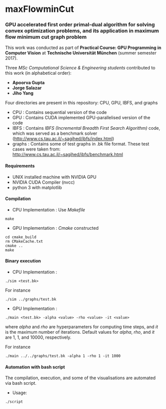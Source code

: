# maxFlowminCut

### GPU accelerated first order primal-dual algorithm for solving convex optimization problems, and its application in maximum flow minimum cut graph problem

This work was conducted as part of **Practical Course: GPU Programming in Computer Vision** at **Technische Universität München** (summer semester 2017).

Three _MSc Computational Science & Engineering students_ contributed to this work (in alphabetical order):

* **Apoorva Gupta**
* **Jorge Salazar**
* **Jiho Yang**

Four directories are present in this repository: CPU, GPU, IBFS, and graphs

* CPU : Contains sequential version of the code
* GPU : Contains CUDA implemented GPU-parallelised version of the code
* IBFS : Contains _IBFS (Incremental Breadth First Search Algorithm)_ code, which was served as a benchmark solver (http://www.cs.tau.ac.il/~sagihed/ibfs/index.html)
* graphs : Contains some of test graphs in .bk file format. These test cases were taken from: http://www.cs.tau.ac.il/~sagihed/ibfs/benchmark.html

#### Requirements

* UNIX installed machine with NVIDIA GPU
* NVIDIA CUDA Compiler (nvcc)
* python 3 with matplotlib 

#### Compilation

* CPU Implementation : Use _Makefile_  
```
make
```
        
* GPU Implementation : _Cmake_ constructed 
```
cd cmake_build
rm CMakeCache.txt
cmake ..
make
```

#### Binary execution 

* CPU Implementation : 
```
./sim <test.bk>
```
For instance 
```
./sim ../graphs/test.bk
```

* GPU Implementation : 
```
./main <test.bk> -alpha <value> -rho <value> -it <value>
```

where _alpha_ and _rho_ are hyperparameters for computing time steps, and _it_ is the maximum number of iterations.
Default values for _alpha_, _rho_, and _it_ are 1, 1, and 10000, respectively.
       
For instance 
```
./main ../../graphs/test.bk -alpha 1 -rho 1 -it 1000
```

#### Automation with bash script

The compilation, execution, and some of the visualisations are automated via bash script.

* Usage: 
```
./script
```

